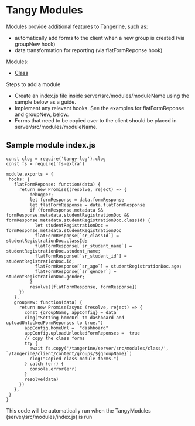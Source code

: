 # Tangy Modules

Modules provide additional features to Tangerine, such as:
 - automatically add forms to the client when a new group is created (via groupNew hook)
 - data transformation for reporting (via flatFormReponse hook)

Modules:
 - [Class](class.md)

Steps to add a module
 - Create an index.js file inside server/src/modules/moduleName using the sample below as a guide.
 - Implement any relevant hooks. See the examples for flatFormReponse and groupNew, below.
 - Forms that need to be copied over to the client should be placed in server/src/modules/moduleName.

## Sample module index.js

 ```
const clog = require('tangy-log').clog
const fs = require('fs-extra')

module.exports = {
  hooks: {
    flatFormReponse: function(data) {
      return new Promise((resolve, reject) => {
          debugger;
          let formResponse = data.formResponse
          let flatFormResponse = data.flatFormResponse
          if (formResponse.metadata && formResponse.metadata.studentRegistrationDoc && formResponse.metadata.studentRegistrationDoc.classId) {
            let studentRegistrationDoc = formResponse.metadata.studentRegistrationDoc
            flatFormResponse[`sr_classId`] = studentRegistrationDoc.classId;
            flatFormResponse[`sr_student_name`] = studentRegistrationDoc.student_name;
            flatFormResponse[`sr_student_id`] = studentRegistrationDoc.id;
            flatFormResponse[`sr_age`] = studentRegistrationDoc.age;
            flatFormResponse[`sr_gender`] = studentRegistrationDoc.gender;
          }
          resolve({flatFormResponse, formResponse})
      })
    },
    groupNew: function(data) {
      return new Promise(async (resolve, reject) => {
        const {groupName, appConfig} = data
        clog("Setting homeUrl to dashboard and uploadUnlockedFormReponses to true.")
        appConfig.homeUrl =  "dashboard"
        appConfig.uploadUnlockedFormReponses =  true
        // copy the class forms
        try {
          await fs.copy('/tangerine/server/src/modules/class/', `/tangerine/client/content/groups/${groupName}`)
          clog("Copied class module forms.")
        } catch (err) {
          console.error(err)
        }
        resolve(data)
      })
    },
  }
}
 ```

This code will be automatically run when the TangyModules (server/src/modules/index.js) is run
